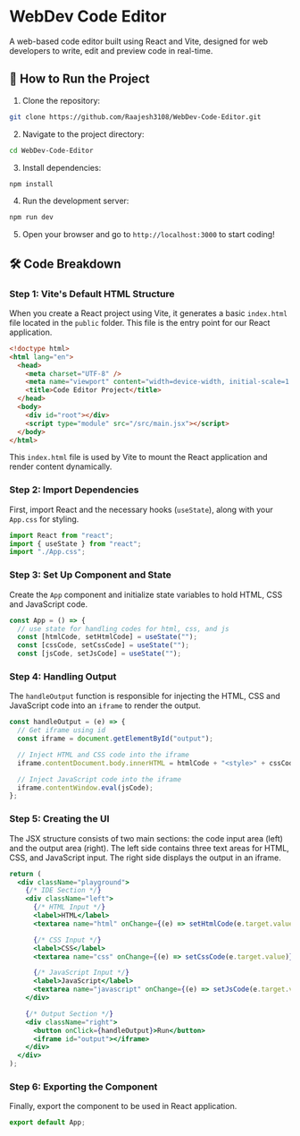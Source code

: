 # WebDev Code Editor

A web-based code editor built using React and Vite, designed for web developers to write, edit and preview code in real-time.

## 🚀 How to Run the Project

1. Clone the repository:

```bash
git clone https://github.com/Raajesh3108/WebDev-Code-Editor.git
```

2. Navigate to the project directory:

```bash
cd WebDev-Code-Editor
```

3. Install dependencies:

```bash
npm install
```

4. Run the development server:

```bash
npm run dev
```

5. Open your browser and go to `http://localhost:3000` to start coding!

## 🛠 Code Breakdown

### Step 1: Vite's Default HTML Structure

When you create a React project using Vite, it generates a basic `index.html` file located in the `public` folder. This file is the entry point for our React application.

```html
<!doctype html>
<html lang="en">
  <head>
    <meta charset="UTF-8" />
    <meta name="viewport" content="width=device-width, initial-scale=1.0" />
    <title>Code Editor Project</title>
  </head>
  <body>
    <div id="root"></div>
    <script type="module" src="/src/main.jsx"></script>
  </body>
</html>
```

This `index.html` file is used by Vite to mount the React application and render content dynamically.

### Step 2: Import Dependencies

First, import React and the necessary hooks (`useState`), along with your `App.css` for styling.

```jsx
import React from "react";
import { useState } from "react";
import "./App.css";
```

### Step 3: Set Up Component and State

Create the `App` component and initialize state variables to hold HTML, CSS and JavaScript code.

```jsx
const App = () => {
  // use state for handling codes for html, css, and js
  const [htmlCode, setHtmlCode] = useState("");
  const [cssCode, setCssCode] = useState("");
  const [jsCode, setJsCode] = useState("");
```

### Step 4: Handling Output

The `handleOutput` function is responsible for injecting the HTML, CSS and JavaScript code into an `iframe` to render the output.

```jsx
const handleOutput = (e) => {
  // Get iframe using id
  const iframe = document.getElementById("output");

  // Inject HTML and CSS code into the iframe
  iframe.contentDocument.body.innerHTML = htmlCode + "<style>" + cssCode + "</style>";

  // Inject JavaScript code into the iframe
  iframe.contentWindow.eval(jsCode);
};
```

### Step 5: Creating the UI

The JSX structure consists of two main sections: the code input area (left) and the output area (right). The left side contains three text areas for HTML, CSS, and JavaScript input. The right side displays the output in an iframe.

```jsx
return (
  <div className="playground">
    {/* IDE Section */}
    <div className="left">
      {/* HTML Input */}
      <label>HTML</label>
      <textarea name="html" onChange={(e) => setHtmlCode(e.target.value)}></textarea>

      {/* CSS Input */}
      <label>CSS</label>
      <textarea name="css" onChange={(e) => setCssCode(e.target.value)}></textarea>

      {/* JavaScript Input */}
      <label>JavaScript</label>
      <textarea name="javascript" onChange={(e) => setJsCode(e.target.value)}></textarea>
    </div>

    {/* Output Section */}
    <div className="right">
      <button onClick={handleOutput}>Run</button>
      <iframe id="output"></iframe>
    </div>
  </div>
);
```

### Step 6: Exporting the Component

Finally, export the component to be used in React application.

```jsx
export default App;
```